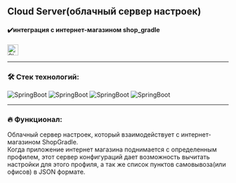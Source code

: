 ## Cloud Server(облачный сервер настроек)
#### ️✔️интеграция с интернет-магазином shop_gradle
<a href="https://github.com/EvgenySaenko/shop_gradle" target="_blank">
  <img src="https://img.shields.io/badge/ShopGradle-FF3300" height="25" alt="ShopGradle" />
</a>

---

### 🛠️ Стек технологий:

![SpringBoot](https://img.shields.io/badge/SpringBootWeb-66FF00)
![SpringBoot](https://img.shields.io/badge/SpringCloud-66FF00)
![SpringBoot](https://img.shields.io/badge/JAVA-0000FF)
![SpringBoot](https://img.shields.io/badge/Maven-0000FF)

---

### 🔥 Функционал:

Облачный сервер настроек, который взаимодействует с интернет-магазином ShopGradle.\
Когда приложение интернет магазина поднимается с определенным профилем, этот сервер конфигураций
дает возможность вычитать настройки для этого профиля, а так же список пунктов самовывоза(или офисов) в JSON формате.
